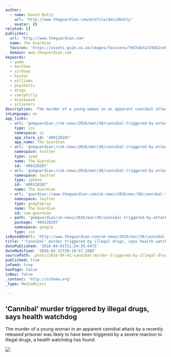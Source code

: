 ```yaml
---
author:
  - name: David Batty
    url: 'http://www.theguardian.com/profile/davidbatty'
    avatar: {}
related: []
publisher:
  url: 'http://www.theguardian.com'
  name: the Guardian
  favicon: 'https://assets.guim.co.uk/images/favicons/79d7ab5a729562cebca9c6a13c324f0e/32x32.ico'
  domain: www.theguardian.com
keywords:
  - yemm
  - matthew
  - sirhowy
  - hostel
  - williams
  - psychotic
  - drugs
  - caerphilly
  - blackwood
  - prisoners
description: 'The murder of a young woman in an apparent cannibal attack by a recently released prisoner was likely to have been triggered by a severe reaction to illegal drugs, a health watchdog has found.'
inLanguage: en
app_links:
  - url: 'gnmguardian://uk-news/2016/mar/30/cannibal-triggered-by-attackers-illegal-drugtaking-says-health-watchdog?contenttype=Article&source=applinks'
    type: ios
    namespace: ai
    app_store_id: '409128287'
    app_name: The Guardian
  - url: 'gnmguardian://uk-news/2016/mar/30/cannibal-triggered-by-attackers-illegal-drugtaking-says-health-watchdog?contenttype=Article&source=twitter'
    namespace: twitter
    type: ipad
    name: The Guardian
    id: '409128287'
  - url: 'gnmguardian://uk-news/2016/mar/30/cannibal-triggered-by-attackers-illegal-drugtaking-says-health-watchdog?contenttype=Article&source=twitter'
    namespace: twitter
    type: iphone
    id: '409128287'
    name: The Guardian
  - url: 'guardian://www.theguardian.com/uk-news/2016/mar/30/cannibal-triggered-by-attackers-illegal-drugtaking-says-health-watchdog'
    namespace: twitter
    type: googleplay
    name: The Guardian
    id: com.guardian
  - path: 'gnmguardian/uk-news/2016/mar/30/cannibal-triggered-by-attackers-illegal-drugtaking-says-health-watchdog?contenttype=Article&source=google'
    package: '409128287'
    namespace: google
    type: ios
isBasedOnUrl: 'http://www.theguardian.com/uk-news/2016/mar/30/cannibal-triggered-by-attackers-illegal-drugtaking-says-health-watchdog'
title: "'Cannibal' murder triggered by illegal drugs, says health watchdog"
datePublished: '2016-04-01T11:24:39.647Z'
dateModified: '2016-03-31T20:19:57.108Z'
sourcePath: _posts/2016-04-01-cannibal-murder-triggered-by-illegal-drugs-says-health-wa.md
published: true
inFeed: true
hasPage: false
inNav: false
_context: 'http://schema.org'
_type: MediaObject

---
```

<article style=""><h1>'Cannibal' murder triggered by illegal drugs, says health watchdog</h1><p>The murder of a young woman in an apparent cannibal attack by a recently released prisoner was likely to have been triggered by a severe reaction to illegal drugs, a health watchdog has found.</p><img src="https://i.guim.co.uk/img/media/8e5617e3b7d5c59437f8ca67784a8bb5e8ed08b4/0_26_1132_679/master/1132.jpg?w=1200&amp;q=55&amp;auto=format&amp;usm=12&amp;fit=max&amp;s=e7da4c21d6f4c81346c07f882cf39bb8" /></article>